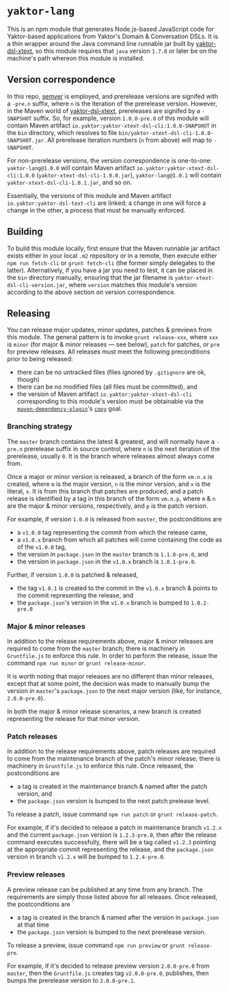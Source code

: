 # `yaktor-lang`
This is an npm module that generates Node.js-based JavaScript code for Yaktor-based applications from Yaktor's Domain & Conversation DSLs.  It is a thin wrapper around the Java command line runnable jar built by [yaktor-dsl-xtext](https://github.com/SciSpike/yaktor-dsl-xtext), so this module requires that `java` version `1.7.0` or later be on the machine's path whereon this module is installed.

## Version correspondence
In this repo, [semver](http://semver.org/) is employed, and prerelease versions are signifed with a `-pre.n` suffix, where `n` is the iteration of the prerelease version. However, in the Maven world of [yaktor-dsl-xtext](https://github.com/SciSpike/yaktor-dsl-xtext),
prereleases are signifed by a `-SNAPSHOT` suffix.  So, for example, version `1.0.0-pre.0` of this module will contain Maven artifact `io.yaktor:yaktor-xtext-dsl-cli:1.0.0-SNAPSHOT` in the `bin` directory, which resolves to file `bin/yaktor-xtext-dsl-cli-1.0.0-SNAPSHOT.jar`.  All prerelease iteration numbers (`n` from above) will map to `-SNAPSHOT`.

For non-prerelease versions, the version correspondence is one-to-one:  `yaktor-lang@1.0.0` will contain Maven artifact `io.yaktor:yaktor-xtext-dsl-cli:1.0.0` (`yaktor-xtext-dsl-cli-1.0.0.jar`), `yaktor-lang@1.0.1` will contain `yaktor-xtext-dsl-cli-1.0.1.jar`, and so on.

Essentially, the versions of this module and Maven artifact `io.yaktor:yaktor-dsl-text-cli` are linked; a change in one will force a change in the other, a process that must be manually enforced.

## Building

To build this module locally, first ensure that the Maven runnable jar artifact exists either in your local `.m2` repository or in a remote, then execute either `npm run fetch-cli` or `grunt fetch-cli` (the former simply delegates to the latter).  Alternatively, if you have a jar you need to test, it can be placed in the `bin` directory manually, ensuring that the jar filename is `yaktor-xtext-dsl-cli-version.jar`, where `version` matches this module's version according to the above section on version correspondence.

## Releasing

You can release major updates, minor updates, patches & previews from this module.  The general pattern is to invoke `grunt release-xxx`, where `xxx` is `minor` (for major & minor releases — see below), `patch` for patches, or `pre` for preview releases.  All releases must meet the following preconditions prior to being released:

* there can be no untracked files (files ignored by `.gitignore` are ok, though)
* there can be no modified files (all files must be committed), and
* the version of Maven artifact `io.yaktor:yaktor-xtext-dsl-cli` corresponding to this module's version must be obtainable via the [`maven-dependency-plugin`](http://maven.apache.org/plugins/maven-dependency-plugin/index.html)'s [`copy`](http://maven.apache.org/plugins/maven-dependency-plugin/copy-mojo.html) goal.

### Branching strategy

The `master` branch contains the latest & greatest, and will normally have a `-pre.n` prerelease suffix in source control, where `n` is the next iteration of the prerelease, usually `0`.  It is the branch where releases almost always come from.

Once a major or minor version is released, a branch of the form `vm.n.x` is created, where `m` is the major version, `n` is the minor version, and `x` is the literal, `x`.  It is from this branch that patches are produced, and a patch release is identified by a tag in this branch of the form `vm.n.p`, where `m` & `n` are the major & minor versions, respectively, and `p` is the patch version.

For example, if version `1.0.0` is released from `master`, the postconditions are

- a `v1.0.0` tag representing the commit from which the release came,
- a `v1.0.x` branch from which all patches will come containing the code as of the `v1.0.0` tag,
- the version in `package.json` in the `master` branch is `1.1.0-pre.0`, and
- the version in `package.json` in the `v1.0.x` branch is `1.0.1-pre.0`.

Further, if version `1.0.0` is patched & released,

* the tag `v1.0.1` is created to the commit in the `v1.0.x` branch & points to the commit representing the release, and
* the `package.json`'s version in the `v1.0.x` branch is bumped to `1.0.2-pre.0`

### Major & minor releases

In addition to the release requirements above, major & minor releases are required to come from the `master` branch; there is machinery in `Gruntfile.js` to enforce this rule.  In order to perform the release, issue the command `npm run minor` or `grunt release-minor`.

It is worth noting that major releases are no different than minor releases, except that at some point, the decision was made to manually bump the version in `master`'s `package.json` to the next major version (like, for instance, `2.0.0-pre.0`).

In both the major & minor release scenarios, a new branch is created representing the release for that minor version.

### Patch releases

In addition to the release requirements above, patch releases are required to come from the maintenance branch of the patch's minor release; there is machinery in `Gruntfile.js` to enforce this rule.  Once released, the postconditions are

* a tag is created in the maintenance branch & named after the patch version, and
* the `package.json` version is bumped to the next patch prelease level.

To release a patch, issue command `npm run patch` or `grunt release-patch`.

For example, if it's decided to release a patch in maintenance branch `v1.2.x` and the current `package.json` version is `1.2.3-pre.0`, then after the release command executes successfully, there will be a tag called `v1.2.3` pointing at the appropriate commit representing the release, and the `package.json` version in branch `v1.2.x` will be bumped to `1.2.4-pre.0`.

### Preview releases

A preview release can be published at any time from any branch.  The requirements are simply those listed above for all releases.  Once released, the postconditions are

- a tag is created in the branch & named after the version in `package.json` at that time
- the `package.json` version is bumped to the next prerelease version.

To release a preview, issue command `npm run preview` or `grunt release-pre`.

For example, if it's decided to release preview version `2.0.0-pre.0` from `master`, then the `Gruntfile.js` creates tag `v2.0.0-pre.0`, publishes, then bumps the prerelease version to `2.0.0-pre.1`.